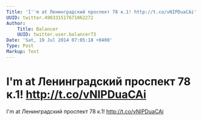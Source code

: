 ```yaml
---
Title: 'I''m at Ленинградский проспект 78 к.1! http://t.co/vNIPDuaCAi'
UUID: twitter.490331517671862272
Author:
    Title: Balancer
    UUID: twitter.user.balancer73
Date: 'Sat, 19 Jul 2014 07:05:18 +0400'
Type: Post
Markup: Text
---
```


# I'm at Ленинградский проспект 78 к.1! http://t.co/vNIPDuaCAi

I'm at Ленинградский проспект 78 к.1!
http://t.co/vNIPDuaCAi